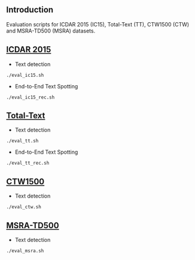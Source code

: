 ## Introduction
Evaluation scripts for ICDAR 2015 (IC15), Total-Text (TT), CTW1500 (CTW) and MSRA-TD500 (MSRA) datasets.

## [ICDAR 2015](https://rrc.cvc.uab.es/?ch=4)
- Text detection
```shell script
./eval_ic15.sh
```
- End-to-End Text Spotting
```shell script
./eval_ic15_rec.sh
```

## [Total-Text](https://github.com/cs-chan/Total-Text-Dataset)
- Text detection
```shell script
./eval_tt.sh
```
- End-to-End Text Spotting
```shell script
./eval_tt_rec.sh
```


## [CTW1500](https://github.com/Yuliang-Liu/Curve-Text-Detector)
- Text detection
```shell script
./eval_ctw.sh
```

## [MSRA-TD500](http://www.iapr-tc11.org/dataset/MSRA-TD500/MSRA-TD500.zip)
- Text detection
```shell script
./eval_msra.sh
```